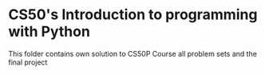 # CS50's Introduction to programming with Python
This folder contains own solution to CS50P Course all problem sets and the final project
